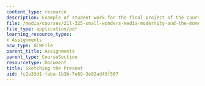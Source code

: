 ```yaml
---
content_type: resource
description: Example of student work for the final project of the course.
file: /media/courses/21l-325-small-wonders-media-modernity-and-the-moment-experiments-in-time-fall-2010/fc2a33d1faba1b3b7e893e82ad43f567_MIT21L_325F10_assn01.pdf
file_type: application/pdf
learning_resource_types:
- Assignments
ocw_type: OCWFile
parent_title: Assignments
parent_type: CourseSection
resourcetype: Document
title: Sketching the Present
uid: fc2a33d1-faba-1b3b-7e89-3e82ad43f567
---
```

